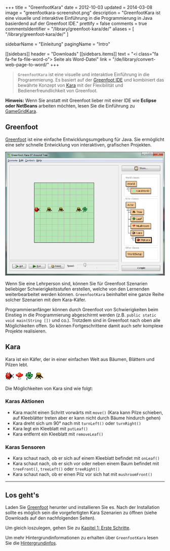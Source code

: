 +++
title = "GreenfootKara"
date = 2012-10-03
updated = 2014-03-08
image = "greenfootkara-screenshot.png"
description = "GreenfootKara ist eine visuelle und interaktive Einführung in die Programmierung in Java basierdend auf der Greenfoot IDE."
prettify = false
comments = true
commentsIdentifier = "/library/greenfoot-kara/de/"
aliases = [ 
  "/library/greenfoot-kara/de/" 
]

sidebarName = "Einleitung"
pagingName = "Intro"

[[sidebars]]
header = "Downloads"
[[sidebars.items]]
text = "<i class=\"fa fa-fw fa-file-word-o\"></i> Seite als Word-Datei"
link = "/de/library/convert-web-page-to-word/"
+++

> `GreenfootKara` ist eine visuelle und interaktive Einführung in die Programmierung. Es basiert auf der [Greenfoot IDE](https://www.greenfoot.org) und kombiniert das bewährte Konzept von [Kara](http://www.swisseduc.ch/informatik/karatojava/) mit der Flexibilität und Bedienerfreundlichkeit von Greenfoot.

**Hinweis:** Wenn Sie anstatt mit Greenfoot lieber mit einer IDE wie **Eclipse oder NetBeans** arbeiten möchten, lesen Sie die Einführung zu [GameGridKara](/de/library/gamegrid-kara/).


## Greenfoot

[Greenfoot](https://www.greenfoot.org) ist eine einfache Entwicklungsumgebung für Java. Sie ermöglicht eine sehr schnelle Entwicklung von interaktiven, grafischen Projekten.

![GreenfootKara](greenfootkara-screenshot.png)

Wenn Sie eine Lehrperson sind, können Sie für Greenfoot Szenarien beliebiger Schwierigkeitsstufen erstellen, welche von den Lernenden weiterbearbeitet werden können. `GreenfootKara` beinhaltet eine ganze Reihe solcher Szenarien mit dem Kara-Käfer.

Programmieranfänger können durch Greenfoot von Schwierigkeiten beim Einstieg in die Programmierung abgeschirmt werden (z.B. `public static void main(String [])` und co.). Trotzdem sind in Greenfoot nach oben alle Möglichkeiten offen. So können Fortgeschrittene damit auch sehr komplexe Projekte realisieren.


## Kara

Kara ist ein Käfer, der in einer einfachen Welt aus Bäumen, Blättern und Pilzen lebt.

![Kara](kara.png) ![Mushroom](mushroom.png) ![Leaf](leaf.png) ![Tree](tree.png)

Die Möglichkeiten von Kara sind wie folgt:


### Karas Aktionen

* Kara macht einen Schritt vorwärts mit `move()` (Kara kann Pilze schieben, auf Kleeblätter treten aber er kann nicht durch Bäume hindurch gehen)
* Kara dreht sich um 90° nach mit `turnLeft()` oder `turnRight()`
* Kara legt ein Kleeblatt mit `putLeaf()`
* Kara entfernt ein Kleeblatt mit `removeLeaf()`


### Karas Sensoren

* Kara schaut nach, ob er sich auf einem Kleeblatt befindet mit `onLeaf()`
* Kara schaut nach, ob er sich vor oder neben einem Baum befindet mit `treeFront()`, `treeLeft()` oder `treeRight()`
* Kara schaut nach, ob er einen Pilz vor sich hat mit `mushroomFront()`


***

## Los geht's

Laden Sie [Greenfoot](https://www.greenfoot.org/download) herunter und installieren Sie es. Nach der Installation sollte es möglich sein die vorgefertigten Kara Szenarien zu öffnen (siehe Downloads auf den nachfolgenden Seiten).

Um gleich loszulegen, gehen Sie zu [Kapitel 1: Erste Schritte](/de/library/greenfoot-kara/chapter1/).

Um mehr Hintergrundinformationen zu erhalten über `GreenfootKara` lesen Sie die [Hintergrundinfos](/de/library/greenfoot-kara/background/).

